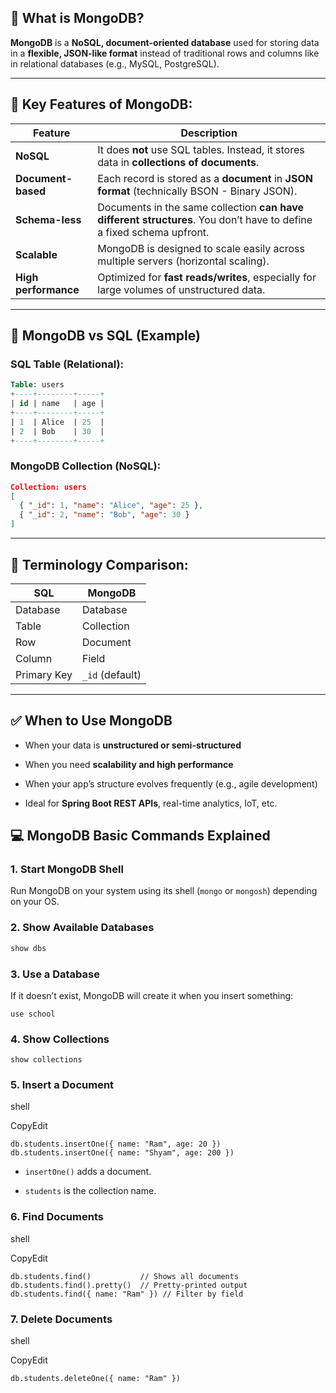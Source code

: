 

## 🧩 What is **MongoDB**?

**MongoDB** is a **NoSQL, document-oriented database** used for storing data in a **flexible, JSON-like format** instead of traditional rows and columns like in relational databases (e.g., MySQL, PostgreSQL).

---

## 🔑 Key Features of MongoDB:

|Feature|Description|
|---|---|
|**NoSQL**|It does **not** use SQL tables. Instead, it stores data in **collections of documents**.|
|**Document-based**|Each record is stored as a **document** in **JSON format** (technically BSON - Binary JSON).|
|**Schema-less**|Documents in the same collection **can have different structures**. You don’t have to define a fixed schema upfront.|
|**Scalable**|MongoDB is designed to scale easily across multiple servers (horizontal scaling).|
|**High performance**|Optimized for **fast reads/writes**, especially for large volumes of unstructured data.|

---

## 🧱 MongoDB vs SQL (Example)

### SQL Table (Relational):

```sql
Table: users
+----+--------+-----+
| id | name   | age |
+----+--------+-----+
| 1  | Alice  | 25  |
| 2  | Bob    | 30  |
+----+--------+-----+
```

### MongoDB Collection (NoSQL):

```json
Collection: users
[
  { "_id": 1, "name": "Alice", "age": 25 },
  { "_id": 2, "name": "Bob", "age": 30 }
]
```

---

## 🧠 Terminology Comparison:

|SQL|MongoDB|
|---|---|
|Database|Database|
|Table|Collection|
|Row|Document|
|Column|Field|
|Primary Key|`_id` (default)|

---

## ✅ When to Use MongoDB

- When your data is **unstructured or semi-structured**
    
- When you need **scalability and high performance**
    
- When your app’s structure evolves frequently (e.g., agile development)
    
- Ideal for **Spring Boot REST APIs**, real-time analytics, IoT, etc.
    
## 💻 **MongoDB Basic Commands Explained**

### 1. **Start MongoDB Shell**

Run MongoDB on your system using its shell (`mongo` or `mongosh`) depending on your OS.

### 2. **Show Available Databases**


```d
show dbs
```


### 3. **Use a Database**

If it doesn’t exist, MongoDB will create it when you insert something:


`use school`

### 4. **Show Collections**


`show collections`

### 5. **Insert a Document**

shell

CopyEdit

`db.students.insertOne({ name: "Ram", age: 20 }) db.students.insertOne({ name: "Shyam", age: 200 })`

- `insertOne()` adds a document.
    
- `students` is the collection name.
    

### 6. **Find Documents**

shell

CopyEdit

`db.students.find()           // Shows all documents db.students.find().pretty()  // Pretty-printed output db.students.find({ name: "Ram" }) // Filter by field`

### 7. **Delete Documents**

shell

CopyEdit

`db.students.deleteOne({ name: "Ram" })`